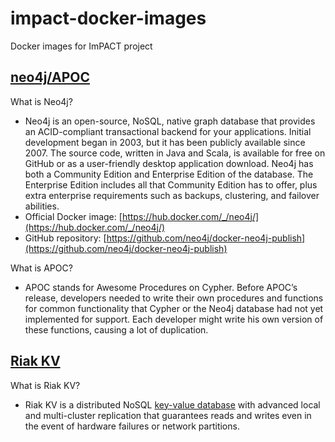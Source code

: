 # impact-docker-images

Docker images for ImPACT project


## [neo4j/APOC](neo4j)

What is Neo4j?

- Neo4j is an open-source, NoSQL, native graph database that provides an ACID-compliant transactional backend for your applications. Initial development began in 2003, but it has been publicly available since 2007. The source code, written in Java and Scala, is available for free on GitHub or as a user-friendly desktop application download. Neo4j has both a Community Edition and Enterprise Edition of the database. The Enterprise Edition includes all that Community Edition has to offer, plus extra enterprise requirements such as backups, clustering, and failover abilities.
- Official Docker image: [https://hub.docker.com/_/neo4j/](https://hub.docker.com/_/neo4j/)
- GitHub repository: [https://github.com/neo4j/docker-neo4j-publish](https://github.com/neo4j/docker-neo4j-publish)

What is APOC?

- APOC stands for Awesome Procedures on Cypher. Before APOC’s release, developers needed to write their own procedures and functions for common functionality that Cypher or the Neo4j database had not yet implemented for support. Each developer might write his own version of these functions, causing a lot of duplication.

## [Riak KV](riak-for-safe)

What is Riak KV?

- Riak KV is a distributed NoSQL [key-value database](https://riak.com/resources/key-value-databases/index.html?p=12513.html) with advanced local and multi-cluster replication that guarantees reads and writes even in the event of hardware failures or network partitions.
